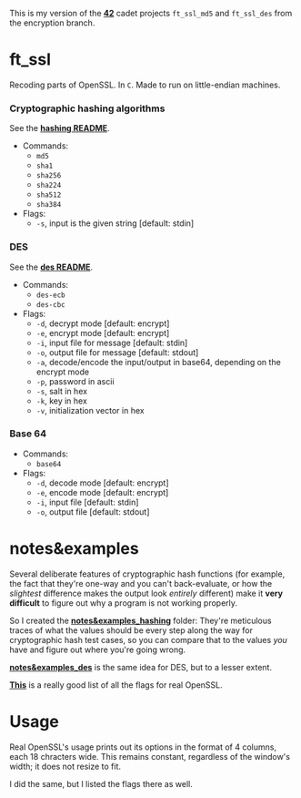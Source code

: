 This is my version of the **[42](https://www.42.us.org/)** cadet projects `ft_ssl_md5` and `ft_ssl_des` from the encryption branch.

# ft_ssl
Recoding parts of OpenSSL. In `C`. Made to run on little-endian machines.

### Cryptographic hashing algorithms
See the **[hashing README](./README_hashing.md)**.
* Commands:
	* `md5`
	* `sha1`
	* `sha256`
	* `sha224`
	* `sha512`
	* `sha384`
* Flags:
	* `-s`, input is the given string [default: stdin]

### DES
See the **[des README](./README_des.md)**.
* Commands:
	* `des-ecb`
	* `des-cbc`
* Flags:
	* `-d`, decrypt mode [default: encrypt]
	* `-e`, encrypt mode [default: encrypt]
	* `-i`, input file for message [default: stdin]
	* `-o`, output file for message [default: stdout]
	* `-a`, decode/encode the input/output in base64, depending on the encrypt mode
	* `-p`, password in ascii
	* `-s`, salt in hex
	* `-k`, key in hex
	* `-v`, initialization vector in hex

### Base 64
* Commands:
	* `base64`
* Flags:
	* `-d`, decode mode [default: encrypt]
	* `-e`, encode mode [default: encrypt]
	* `-i`, input file [default: stdin]
	* `-o`, output file [default: stdout]

# notes&examples
Several deliberate features of cryptographic hash functions (for example, the fact that they're one-way and you can't back-evaluate, or how the _slightest_ difference makes the output look _entirely_ different) make it **very difficult** to figure out why a program is not working properly.

So I created the **[notes&examples_hashing](./notes%26examples_hashing)** folder: They're meticulous traces of what the values should be every step along the way for cryptographic hash test cases, so you can compare that to the values _you_ have and figure out where you're going wrong.

**[notes&examples_des](./notes%26examples_des)** is the same idea for DES, but to a lesser extent.

**[This](https://wiki.openssl.org/index.php/Enc)** is a really good list of all the flags for real OpenSSL.

# Usage
Real OpenSSL's usage prints out its options in the format of 4 columns, each 18 chracters wide. This remains constant, regardless of the window's width; it does not resize to fit.

I did the same, but I listed the flags there as well.
